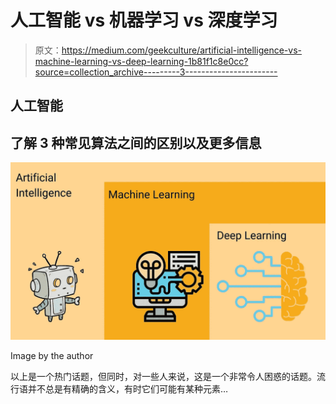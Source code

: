 # 人工智能 vs 机器学习 vs 深度学习

> 原文：<https://medium.com/geekculture/artificial-intelligence-vs-machine-learning-vs-deep-learning-1b81f1c8e0cc?source=collection_archive---------3----------------------->

## 人工智能

## 了解 3 种常见算法之间的区别以及更多信息

![](img/c81cf6e9c1e6231ecd6d85814c0c4e63.png)

Image by the author

以上是一个热门话题，但同时，对一些人来说，这是一个非常令人困惑的话题。流行语并不总是有精确的含义，有时它们可能有某种元素…